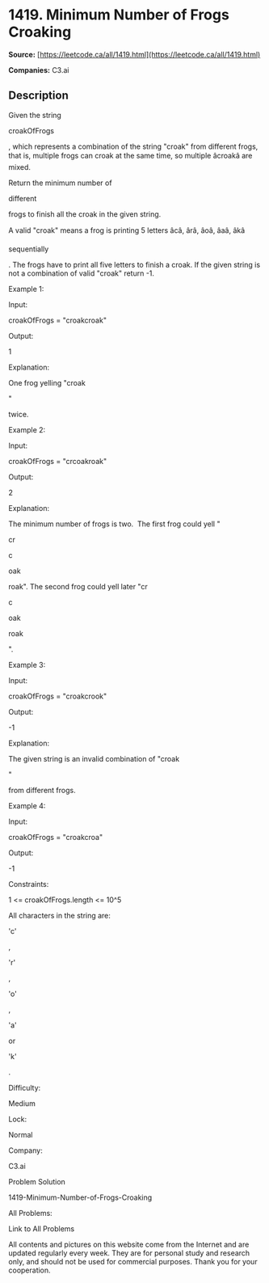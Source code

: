 # 1419. Minimum Number of Frogs Croaking

**Source:** [https://leetcode.ca/all/1419.html](https://leetcode.ca/all/1419.html)

**Companies:** C3.ai

## Description

Given the string

croakOfFrogs

, which represents a combination of the
            string "croak" from different frogs, that is, multiple frogs can croak at the same time,
            so multiple âcroakâ are mixed.

Return the minimum number of

different

frogs to finish all the croak in the given string.

A valid "croak" means a frog is printing 5 letters âcâ, ârâ, âoâ, âaâ, âkâ

sequentially

. The
                frogs have to print all five letters to finish a croak. If the given string is
                not a combination of valid "croak" return -1.

Example 1:

Input:

croakOfFrogs = "croakcroak"

Output:

1

Explanation:

One frog yelling "croak

"

twice.

Example 2:

Input:

croakOfFrogs = "crcoakroak"

Output:

2

Explanation:

The minimum number of frogs is two. 
The first frog could yell "

cr

c

oak

roak".
The second frog could yell later "cr

c

oak

roak

".

Example 3:

Input:

croakOfFrogs = "croakcrook"

Output:

-1

Explanation:

The given string is an invalid combination of "croak

"

from different frogs.

Example 4:

Input:

croakOfFrogs = "croakcroa"

Output:

-1

Constraints:

1 <= croakOfFrogs.length <= 10^5

All characters in the string are:

'c'

,

'r'

,

'o'

,

'a'

or

'k'

.

Difficulty:

Medium

Lock:

Normal

Company:

C3.ai

Problem Solution

1419-Minimum-Number-of-Frogs-Croaking

All Problems:

Link to All Problems

All contents and pictures on this website come from the Internet and are updated regularly every week. They are for personal study and research only, and should not be used for commercial purposes. Thank you for your cooperation.


